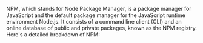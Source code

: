 NPM, which stands for Node Package Manager, is a package manager for JavaScript and the default package manager for the JavaScript runtime environment Node.js. It consists of a command line client (CLI) and an online database of public and private packages, known as the NPM registry. Here's a detailed breakdown of NPM:

